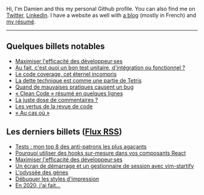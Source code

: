 Hi, I'm Damien and this my personal Github profile. You can also find me on
[Twitter](https://twitter.com/dpobel),
[Linkedin](https://www.linkedin.com/in/dpobel/). I have a website as well with [a
blog](https://damien.pobel.fr/posts/) (mostly in French) and [my
résumé](https://damien.pobel.fr/page/cv/).

<hr>

## Quelques billets notables

* [Maximiser l'efficacité des développeur·ses](https://damien.pobel.fr/post/maximiser-efficacite-developpeurs/)
* [Au fait, c'est quoi un bon test unitaire, d'intégration ou fonctionnel ?](https://damien.pobel.fr/post/bon-test-unitaire-integration-fonctionnel/)
* [Le code coverage, cet éternel incompris](https://damien.pobel.fr/post/code-coverage-taux-couverture-tests/)
* [La dette technique est comme une partie de Tetris](https://damien.pobel.fr/post/dette-technique-partie-tetris/)
* [Quand de mauvaises pratiques causent un bug](https://damien.pobel.fr/post/mauvaises-pratiques-bugs/)
* [« Clean Code » résumé en quelques lignes](https://damien.pobel.fr/post/clean-code/)
* [La juste dose de commentaires ?](https://damien.pobel.fr/post/juste-dose-commentaires-dans-le-code/)
* [Les vertus de la revue de code](https://damien.pobel.fr/post/vertus-revue-de-code/)
* [« Au cas où »](https://damien.pobel.fr/post/au-cas-ou/)


## Les derniers billets ([Flux RSS](https://damien.pobel.fr/rss.xml))

* [Tests : mon top 8 des anti-patrons les plus agaçants](https://damien.pobel.fr/post/tests-antipatterns-agacants/)
* [Pourquoi utiliser des hooks sur-mesure dans vos composants React](https://damien.pobel.fr/post/custom-hooks-react/)
* [Maximiser l'efficacité des développeur·ses](https://damien.pobel.fr/post/maximiser-efficacite-developpeurs/)
* [Un écran de démarrage et un gestionnaire de session avec vim-startify](https://damien.pobel.fr/post/ecran-demarrage-session-vim-startify/)
* [L'odyssée des gènes](https://damien.pobel.fr/post/livre-l-odyssee-des-genes/)
* [Débuguer les styles d'impression](https://damien.pobel.fr/post/debug-css-impression/)
* [En 2020, j'ai fait…](https://damien.pobel.fr/post/retrospective-2020/)

